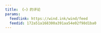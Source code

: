 ```yaml
---
title: 《–》的评论
params:
  feedlink: https://wind.ink/wind/feed
  feedid: 172a51a168300a391aa54e02f98d1ba0
---
```

